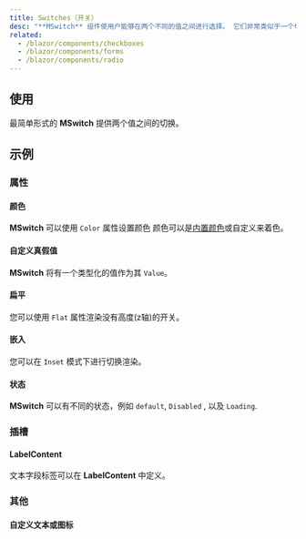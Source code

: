 ```yaml
---
title: Switches（开关）
desc: "**MSwitch** 组件使用户能够在两个不同的值之间进行选择。 它们非常类似于一个切换或者开关，虽然视觉上不同于一个复选框。"
related:
  - /blazor/components/checkboxes
  - /blazor/components/forms
  - /blazor/components/radio
---
```


## 使用

最简单形式的 **MSwitch** 提供两个值之间的切换。

<switches-usage></switches-usage>

## 示例

### 属性

#### 颜色

**MSwitch** 可以使用 `Color` 属性设置颜色 颜色可以是[内置颜色](/blazor/styles-and-animations/colors)或自定义来着色。

<masa-example file="Examples.components.switches.Color"></masa-example>

#### 自定义真假值

**MSwitch** 将有一个类型化的值作为其 `Value`。

<masa-example file="Examples.components.switches.CustomState"></masa-example>

#### 扁平

您可以使用 `Flat` 属性渲染没有高度(z轴)的开关。

<masa-example file="Examples.components.switches.Flat"></masa-example>

#### 嵌入

您可以在 `Inset` 模式下进行切换渲染。

<masa-example file="Examples.components.switches.Inset"></masa-example>

#### 状态

**MSwitch** 可以有不同的状态，例如 `default`, `Disabled` , 以及 `Loading`.

<masa-example file="Examples.components.switches.State"></masa-example>

### 插槽

#### LabelContent

文本字段标签可以在 **LabelContent** 中定义。

<masa-example file="Examples.components.switches.Label"></masa-example>

### 其他

#### 自定义文本或图标

<masa-example file="Examples.components.switches.CustomText"></masa-example>

